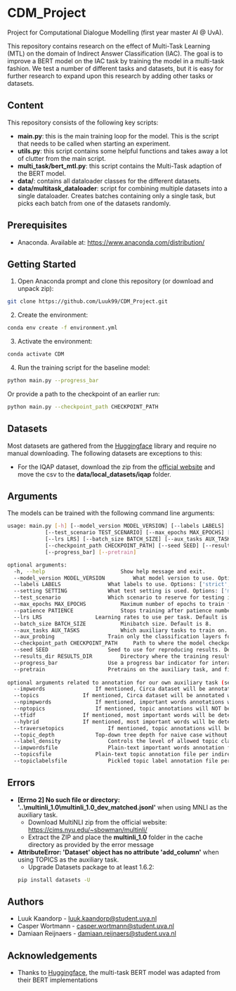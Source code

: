 # CDM_Project
Project for Computational Dialogue Modelling (first year master AI @ UvA).

This repository contains research on the effect of Multi-Task Learning (MTL) on the domain of Indirect Answer Classification (IAC). The goal is to improve a BERT model on the IAC task by training the model in a multi-task fashion. We test a number of different tasks and datasets, but it is easy for further research to expand upon this research by adding other tasks or datasets.

## Content
This repository consists of the following key scripts:
* **main.py**: this is the main training loop for the model. This is the script that needs to be called when starting an experiment.
* **utils.py**: this script contains some helpful functions and takes away a lot of clutter from the main script.
* **multi_task/bert_mtl.py**: this script contains the Multi-Task adaption of the BERT model.
* **data/**: contains all dataloader classes for the different datasets.
* **data/multitask_dataloader**: script for combining multiple datasets into a single dataloader. Creates batches containing only a single task, but picks each batch from one of the datasets randomly.

## Prerequisites
* Anaconda. Available at: https://www.anaconda.com/distribution/

## Getting Started
1. Open Anaconda prompt and clone this repository (or download and unpack zip):
```bash
git clone https://github.com/Luuk99/CDM_Project.git
```
2. Create the environment:
```bash
conda env create -f environment.yml
```
3. Activate the environment:
```bash
conda activate CDM
```
4. Run the training script for the baseline model:
```bash
python main.py --progress_bar
```
Or provide a path to the checkpoint of an earlier run:
```bash
python main.py --checkpoint_path CHECKPOINT_PATH
```

## Datasets
Most datasets are gathered from the [Huggingface](https://huggingface.co/) library and require no manual downloading. The following datasets are exceptions to this:
* For the IQAP dataset, download the zip from the [official website](http://compprag.christopherpotts.net/iqap.html) and move the csv to the **data/local_datasets/iqap** folder.

## Arguments
The models can be trained with the following command line arguments:
```bash
usage: main.py [-h] [--model_version MODEL_VERSION] [--labels LABELS] [--setting SETTING] 
		    [--test_scenario TEST_SCENARIO] [--max_epochs MAX_EPOCHS] [--patience PATIENCE] 
		    [--lrs LRS] [--batch_size BATCH_SIZE] [--aux_tasks AUX_TASKS] [--aux_probing] 
		    [--checkpoint_path CHECKPOINT_PATH] [--seed SEED] [--results_dir RESULTS_DIR] 
		    [--progress_bar] [--pretrain]

optional arguments:
  -h, --help            			Show help message and exit.
  --model_version MODEL_VERSION			What model version to use. Options: ['QA', 'Q', 'A']. Default is 'QA' (Question and Answer).
  --labels LABELS				What labels to use. Options: ['strict', 'relaxed']. Default is 'strict'.
  --setting SETTING				What test setting is used. Options: ['matched', 'unmatched']. Default is 'matched'.
  --test_scenario				Which scenario to reserve for testing in the unmatched setting. Only use in combination with setting unmatched. Options: [0, 1, 2, 3, 4, 5, 6, 7, 8, 9]. Default is 0.
  --max_epochs MAX_EPOCHS			Maximum number of epochs to train for. Default is 5.
  --patience PATIENCE				Stops training after patience number of epochs without improvement in development accuracy. Default is 3.
  --lrs LRS					Learning rates to use per task. Default is [3e-5] (for single task learning).
  --batch_size BATCH_SIZE			Minibatch size. Default is 8.
  --aux_tasks AUX_TASKS				Which auxiliary tasks to train on. Options: ['IQAP', 'SST2', 'MNLI', 'BOOLQ', 'TOPICS']. Default is [] (single task learning).
  --aux_probing 				Train only the classification layers for the auxiliary tasks.
  --checkpoint_path CHECKPOINT_PATH		Path to where the model checkpoint is located. Default is None (train from scratch).
  --seed SEED					Seed to use for reproducing results. Default is 1234.
  --results_dir RESULTS_DIR			Directory where the training results should be created. Default is './mtl_results'.
  --progress_bar				Use a progress bar indicator for interactive experimentation. Not to be used in conjuction with SLURM jobs.
  --pretrain 					Pretrains on the auxiliary task, and finetunes on the Circa dataset.
  
optional arguments related to annotation for our own auxiliary task (see paper section 3.3.6 and appendix A):
  --impwords				If mentioned, Circa dataset will be annotated with most important word in answers.
  --topics				If mentioned, Circa dataset will be annotated with a WordNet topic for every answer
  --npimpwords				If mentioned, important words annotations will NOT be pre-loaded, but re-generated
  --nptopics				If mentioned, topic annotations will NOT be pre-loaded, but re-generated
  --tfidf				If mentioned, most important words will be determined by TF-IDF values as opposed to extracting the last noun
  --hybrid				If mentioned, most important words will be determined by TF-IDF values ONLY if there is no last noun
  --traversetopics				If mentioned, topic annotations will be generated using all-hypernym traversal
  --topic_depth				Top-down tree depth for naive case without tree traversing
  --label_density				Controls the level of allowed topic class labels
  --impwordsfile				Plain-text important words annotation file per indirect answer. Default is fixed in annotate_circa_data.py
  --topicsfile				Plain-text topic annotation file per indirect answer. Default is fixed in annotate_circa_data.py
  --topiclabelsfile				Pickled topic label annotation file per indirect answer. Default is fixed in annotate_circa_data.py
```

## Errors
* **[Errno 2] No such file or directory: '..\multinli_1.0\multinli_1.0_dev_matched.jsonl'** when using MNLI as the auxiliary task.
	* Download MultiNLI zip from the official website: https://cims.nyu.edu/~sbowman/multinli/
	* Extract the ZIP and place the **multinli_1.0** folder in the cache directory as provided by the error message
* **AttributeError: 'Dataset' object has no attribute 'add_column'** when using TOPICS as the auxiliary task.
	* Upgrade Datasets package to at least 1.6.2:
	```bash
	pip install datasets -U
	```

## Authors
* Luuk Kaandorp - luuk.kaandorp@student.uva.nl
* Casper Wortmann - casper.wortmann@student.uva.nl
* Damiaan Reijnaers - damiaan.reijnaers@student.uva.nl

## Acknowledgements
* Thanks to [Huggingface](https://huggingface.co/), the multi-task BERT model was adapted from their BERT implementations
